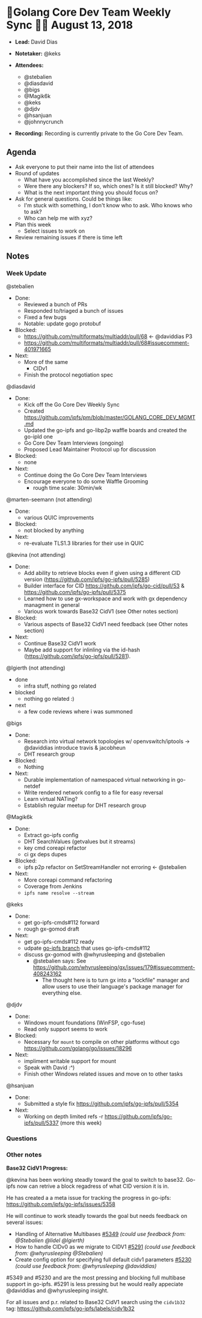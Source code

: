 # 💫Golang Core Dev Team Weekly Sync 🙌🏽 August 13, 2018

- **Lead:** David Dias
- **Notetaker:** @keks
- **Attendees:**
  - @stebalien
  - @diasdavid
  - @bigs
  - @Magik6k
  - @keks
  - @djdv
  - @hsanjuan
  - @johnnycrunch
  
- **Recording:** Recording is currently private to the Go Core Dev Team.

## Agenda

- Ask everyone to put their name into the list of attendees
- Round of updates
  - What have you accomplished since the last Weekly?
  - Were there any blockers? If so, which ones? Is it still blocked? Why?
  - What is the next important thing you should focus on?
- Ask for general questions. Could be things like:
  - I'm stuck with something, I don't know who to ask. Who knows who to ask?
  - Who can help me with xyz?
- Plan this week
  - Select issues to work on
- Review remaining issues if there is time left


## Notes

### Week Update

@stebalien
 - Done:
   - Reviewed a bunch of PRs
   - Responded to/triaged a bunch of issues
   - Fixed a few bugs
   - Notable: update gogo protobuf
 - Blocked:
   - https://github.com/multiformats/multiaddr/pull/68 <- @daviddias P3
   - https://github.com/multiformats/multiaddr/pull/68#issuecomment-401971665
 - Next:
   - More of the same
     - CIDv1
   - Finish the protocol negotiation spec


@diasdavid
 - Done:
   - Kick off the Go Core Dev Weekly Sync
   - Created https://github.com/ipfs/pm/blob/master/GOLANG_CORE_DEV_MGMT.md
   - Updated the go-ipfs and go-libp2p waffle boards and created the go-ipld one 
   - Go Core Dev Team Interviews (ongoing)
   - Proposed Lead Maintainer Protocol up for discussion
 - Blocked:
   - none
 - Next:
   - Continue doing the Go Core Dev Team Interviews
   - Encourage everyone to do some Waffle Grooming
     - rough time scale: 30min/wk


@marten-seemann (not attending)
 - Done: 
   - various QUIC improvements
 - Blocked:
   - not blocked by anything
 - Next:
   - re-evaluate TLS1.3 libraries for their use in QUIC
   
@kevina (not attending)
  - Done:
    - Add ability to retrieve blocks even if given using a different CID version (https://github.com/ipfs/go-ipfs/pull/5285)
    - Builder interface for CID https://github.com/ipfs/go-cid/pull/53 & https://github.com/ipfs/go-ipfs/pull/5375
    - Learned how to use gx-workspace and work with gx dependency managment in general
    - Various work towards Base32 CidV1 (see Other notes section)
  - Blocked:
     - Various aspects of Base32 CidV1 need feedback (see Other notes section)
  - Next:
     - Continue Base32 CidV1 work
     - Maybe add support for inlinling via the id-hash (https://github.com/ipfs/go-ipfs/pull/5281).
    
@lgierth (not attending)
- done
  - infra stuff, nothing go related
- blocked
  - nothing go related :)
- next
  - a few code reviews where i was summoned

@bigs
 - Done:
   - Research into virtual network topologies w/ openvswitch/iptools
     -> @daviddias introduce travis & jacobheun
   - DHT research group
 - Blocked:
   - Nothing
 - Next:
   - Durable implementation of namespaced virtual networking in go-netdef
   - Write rendered network config to a file for easy reversal
   - Learn virtual NATing?
   - Establish regular meetup for DHT research group

@Magik6k
 - Done:
   - Extract go-ipfs config
   - DHT SearchValues (getvalues but it streams)
   - key cmd coreapi refactor
   - ci gx deps dupes
 - Blocked:
   - ipfs p2p refactor on SetStreamHandler not erroring <- @stebalien
 - Next:
   - More coreapi command refactoring
   - Coverage from Jenkins
   - `ipfs name resolve --stream`

@keks
 - Done:
 	 - get go-ipfs-cmds#112 forward
   - rough gx-gomod draft
 - Next:
 	 - get go-ipfs-cmds#112 ready
   - udpate [go-ipfs branch](https://github.com/ipfs/go-ipfs/pull/5035) that uses go-ipfs-cmds#112
   - discuss gx-gomod with @whyrusleeping and @stebalien
     - @stebalien says: See https://github.com/whyrusleeping/gx/issues/179#issuecomment-408243162
       - The thought here is to turn gx into a "lockfile" manager and allow users to use their language's package manager for everything else.

@djdv
 - Done:
    - Windows mount foundations (WinFSP, cgo-fuse)
    - Read only support seems to work
 - Blocked:
    - Necessary for `mount` to compile on other platforms without cgo https://github.com/golang/go/issues/18296
 - Next:
   - impliment writable support for mount
   - Speak with David :^)
   - Finish other Windows related issues and move on to other tasks
 
@hsanjuan
- Done:
  - Submitted a style fix https://github.com/ipfs/go-ipfs/pull/5354
- Next:
  - Working on depth limited refs -r https://github.com/ipfs/go-ipfs/pull/5337 (more this week)


### Questions

### Other notes

**Base32 CidV1 Progress:**

@kevina has been working steadly toward the goal to switch to base32.  Go-ipfs now can retrive a block regadress of what CID version it is in.

He has created a a meta issue for tracking the progress in go-ipfs: https://github.com/ipfs/go-ipfs/issues/5358

He will continue to work steadly towards the goal but needs feedback on several issues:
  * Handling of Alternative Multibases [#5349](https://github.com/ipfs/go-ipfs/issues/5349) _(could use feedback from: @Stebalien @lidel @lgierth)_
  * How to handle CIDv0 as we migrate to CIDV1 [#5291](https://github.com/ipfs/go-ipfs/issues/5291) _(could use feedback from: @whyrusleeping @Stebalien)_
  * Create config option for specifying full default cidv1 parameters [#5230](https://github.com/ipfs/go-ipfs/issues/5230) _(could use feedback from: @whyrusleeping @daviddias)_
  
#5349 and #5230 and are the most pressing and blocking full multibase support in go-ipfs.  #5291 is less pressing but he would really appeciate @daviddias and @whyrusleeping insight.

For all issues and p.r. related to Base32 CidV1 search using the `cidv1b32` tag: https://github.com/ipfs/go-ipfs/labels/cidv1b32


<!-- After each call, the notetaker submits a PR to ipfs/pm to store the notes on the meeting-notes folder -->
